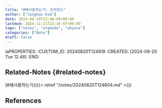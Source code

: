 ```yaml
---
title: "#왜사용하는가: 조직모드"
author: ["Junghan Kim"]
date: 2024-08-20T12:48:00+09:00
lastmod: 2024-11-21T22:16:07+09:00
tags: ["notes", "orgmode", "whyuse"]
categories: ["Note"]
draft: false
---
```


laPROPERTIES: :CUSTOM_ID: 20240820T124819 :CREATED: <span class="timestamp-wrapper"><span class="timestamp">[2024-08-20 Tue 12:48]</span></span> :END:


## Related-Notes {#related-notes}

[#왜사용하는가]({{< relref "/notes/20240820T124604.md" >}})

## References

<style>.csl-entry{text-indent: -1.5em; margin-left: 1.5em;}</style><div class="csl-bib-body">
</div>
